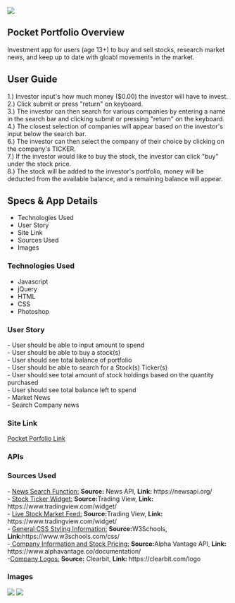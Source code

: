 <img src="https://github.com/cperez150/cperez150.github.io/blob/master/pocket-portfolio/images/pplogo_BLACK.png"/></img>

<h2> Pocket Portfolio Overview</h2>
<p>Investment app for users (age 13+) to buy and sell stocks, research market news, and keep up to date with gloabl movements in the market.</p>

<h2>User Guide</h2>
1.) Investor input's how much money ($0.00) the investor will have to invest.<br/>
2.) Click submit or press "return" on keyboard.<br/>
3.) The investor can then search for various companies by entering a name in the search bar and clicking submit or pressing "return" on the keyboard.<br/>
4.) The closest selection of companies will appear based on the investor's input below the search bar.<br/>
6.) The investor can then select the company of their choice by clicking on the company's TICKER.<br/>
7.) If the investor would like to buy the stock, the investor can click "buy" under the stock price. <br/>
8.) The stock will be added to the investor's portfolio, money will be deducted from the available balance, and a remaining balance will appear.<br/>

<h2>Specs & App Details</h2>
<ul>
 <li>Technologies Used</li>
<li>User Story</li>
<li>Site Link</li>
<li>Sources Used</li>
<li>Images</li>
</ul>

<h3>Technologies Used</h3>
<ul>
 <li>Javascript</li>
<li>jQuery</li>
<li>HTML</li>
<li>CSS</li>
 <li>Photoshop</li>
</ul>
  
<h3>User Story</h3>
- User should be able to input amount to spend<br/>
- User should be able to buy a stock(s)<br/>
- User should see total balance of portfolio<br/>  
- User should be able to search for a Stock(s) Ticker(s)<br/>
- User should see total amount of stock  holdings based on the quantity purchased<br/>  
- User should see total balance left to spend<br/>
- Market News<br/>
- Search Company news <br />

<h3>Site Link</h3>
<a href="https://flamboyant-bardeen-534681.netlify.com"> Pocket Porfolio Link </a>

<h3>APIs</h3>

<h3>Sources Used</h3>
- <u>News Search Function:</u> <strong>Source:</strong> News API, <strong>Link: </strong> https://newsapi.org/<br/>
- <u>Stock Ticker Widget:</u> <strong>Source:</strong>Trading View, <strong>Link: </strong> https://www.tradingview.com/widget/<br/>
- <u>Live Stock Market Feed:</u> <strong>Source:</strong>Trading View, <strong>Link: </strong> https://www.tradingview.com/widget/<br/>
- <u>General CSS Styling Information:</u> <strong>Source:</strong>W3Schools, <strong>Link:</strong>https://www.w3schools.com/css/ <br/>
-<u> Company Information and Stock Pricing:</u> <strong>Source:</strong>Alpha Vantage API, <strong>Link: </strong> https://www.alphavantage.co/documentation/ <br/>
-<u>Company Logos:</u> <strong>Source:</strong> Clearbit, <strong>Link: </strong>https://clearbit.com/logo

<h3>Images</h3>
<img src="https://github.com/cperez150/cperez150.github.io/blob/master/pocket-portfolio/screenshots/All%20Devices.png"></img>
<img src ="https://github.com/cperez150/cperez150.github.io/blob/master/pocket-portfolio/screenshots/iPhoneX%20-%20Pocket%20Portfolio.png"></img>
